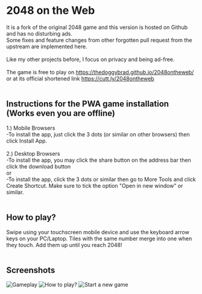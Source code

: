 # 2048 on the Web
It is a fork of the original 2048 game and this version is hosted on Github and has no disturbing ads.
<br>
Some fixes and feature changes from other forgotten pull request from the upstream are implemented here.
<br>
<br>
Like my other projects before, I focus on privacy and being ad-free.
<br>
<br>
The game is free to play on https://thedoggybrad.github.io/2048ontheweb/ or at its official shortened link https://cutt.ly/2048ontheweb
<br>
<br>
## Instructions for the PWA game installation (Works even you are offline)
1.) Mobile Browsers
<br>
-To install the app, just click the 3 dots (or similar on other browsers) then click Install App. 
<br>
<br>
2.) Desktop Browsers
<br>
-To install the app, you may click the share button on the address bar then click the download button
<br>
or
<br>
-To install the app, click the 3 dots or similar then go to More Tools and click Create Shortcut. Make sure to tick the option "Open in new window" or similar.
<br>
<br>
## How to play?
Swipe using your touchscreen mobile device and use the keyboard arrow keys on your PC/Laptop. Tiles with the same number merge into one when they touch. Add them up until you reach 2048!
<br>
<br>
## Screenshots
![Gameplay](https://thedoggybrad.github.io/2048ontheweb/screenshot/screen.png)
![How to play?](https://thedoggybrad.github.io/2048ontheweb/screenshot/infobox.png)
![Start a new game](https://thedoggybrad.github.io/2048ontheweb/screenshot/starter.png)
